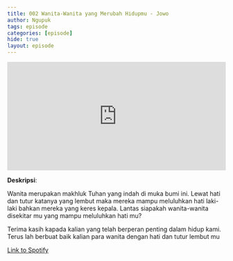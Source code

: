 ```yaml
---
title: 002 Wanita-Wanita yang Merubah Hidupmu - Jowo
author: Ngupuk
tags: episode
categories: [episode]
hide: true
layout: episode
---
```


<iframe src="https://open.spotify.com/embed/episode/0JRQGfaqajhkyVA5jAqRM4" width="100%" height="250" frameborder="0" allowtransparency="true" allow="encrypted-media"></iframe>

**Deskripsi**:

Wanita merupakan makhluk Tuhan yang indah di muka bumi ini.
Lewat hati dan tutur katanya yang lembut maka mereka mampu meluluhkan hati laki-laki bahkan mereka yang keres kepala.
Lantas siapakah wanita-wanita disekitar mu yang mampu meluluhkan hati mu?

Terima kasih kapada kalian yang telah berperan penting dalam hidup kami.
Terus lah berbuat baik kalian para wanita dengan hati dan tutur lembut mu

[Link to Spotify](https://open.spotify.com/episode/0JRQGfaqajhkyVA5jAqRM4)
